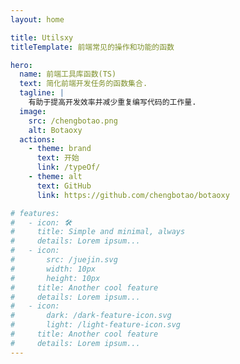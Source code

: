 ```yaml
---
layout: home

title: Utilsxy
titleTemplate: 前端常见的操作和功能的函数

hero:
  name: 前端工具库函数(TS)
  text: 简化前端开发任务的函数集合.
  tagline: |
    有助于提高开发效率并减少重复编写代码的工作量.
  image:
    src: /chengbotao.png
    alt: Botaoxy
  actions:
    - theme: brand
      text: 开始
      link: /typeOf/
    - theme: alt
      text: GitHub
      link: https://github.com/chengbotao/botaoxy

# features:
#   - icon: 🛠️
#     title: Simple and minimal, always
#     details: Lorem ipsum...
#   - icon:
#       src: /juejin.svg
#       width: 10px
#       height: 10px
#     title: Another cool feature
#     details: Lorem ipsum...
#   - icon:
#       dark: /dark-feature-icon.svg
#       light: /light-feature-icon.svg
#     title: Another cool feature
#     details: Lorem ipsum...
---
```

